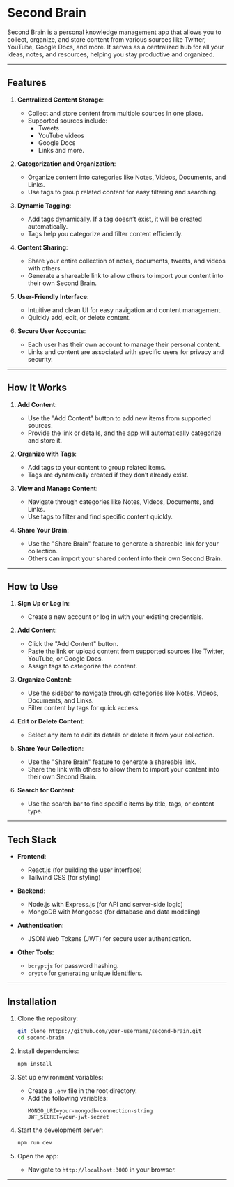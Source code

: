 # Second Brain

Second Brain is a personal knowledge management app that allows you to collect, organize, and store content from various sources like Twitter, YouTube, Google Docs, and more. It serves as a centralized hub for all your ideas, notes, and resources, helping you stay productive and organized.

---

## Features

1. **Centralized Content Storage**:
   - Collect and store content from multiple sources in one place.
   - Supported sources include:
     - Tweets
     - YouTube videos
     - Google Docs
     - Links and more.

2. **Categorization and Organization**:
   - Organize content into categories like Notes, Videos, Documents, and Links.
   - Use tags to group related content for easy filtering and searching.

3. **Dynamic Tagging**:
   - Add tags dynamically. If a tag doesn’t exist, it will be created automatically.
   - Tags help you categorize and filter content efficiently.

4. **Content Sharing**:
   - Share your entire collection of notes, documents, tweets, and videos with others.
   - Generate a shareable link to allow others to import your content into their own Second Brain.

5. **User-Friendly Interface**:
   - Intuitive and clean UI for easy navigation and content management.
   - Quickly add, edit, or delete content.

6. **Secure User Accounts**:
   - Each user has their own account to manage their personal content.
   - Links and content are associated with specific users for privacy and security.

---

## How It Works

1. **Add Content**:
   - Use the "Add Content" button to add new items from supported sources.
   - Provide the link or details, and the app will automatically categorize and store it.

2. **Organize with Tags**:
   - Add tags to your content to group related items.
   - Tags are dynamically created if they don’t already exist.

3. **View and Manage Content**:
   - Navigate through categories like Notes, Videos, Documents, and Links.
   - Use tags to filter and find specific content quickly.

4. **Share Your Brain**:
   - Use the "Share Brain" feature to generate a shareable link for your collection.
   - Others can import your shared content into their own Second Brain.

---

## How to Use

1. **Sign Up or Log In**:
   - Create a new account or log in with your existing credentials.

2. **Add Content**:
   - Click the "Add Content" button.
   - Paste the link or upload content from supported sources like Twitter, YouTube, or Google Docs.
   - Assign tags to categorize the content.

3. **Organize Content**:
   - Use the sidebar to navigate through categories like Notes, Videos, Documents, and Links.
   - Filter content by tags for quick access.

4. **Edit or Delete Content**:
   - Select any item to edit its details or delete it from your collection.

5. **Share Your Collection**:
   - Use the "Share Brain" feature to generate a shareable link.
   - Share the link with others to allow them to import your content into their own Second Brain.

6. **Search for Content**:
   - Use the search bar to find specific items by title, tags, or content type.

---

## Tech Stack

- **Frontend**:
  - React.js (for building the user interface)
  - Tailwind CSS (for styling)

- **Backend**:
  - Node.js with Express.js (for API and server-side logic)
  - MongoDB with Mongoose (for database and data modeling)

- **Authentication**:
  - JSON Web Tokens (JWT) for secure user authentication.

- **Other Tools**:
  - `bcryptjs` for password hashing.
  - `crypto` for generating unique identifiers.

---

## Installation

1. Clone the repository:
   ```bash
   git clone https://github.com/your-username/second-brain.git
   cd second-brain
   ```

2. Install dependencies:
   ```bash
   npm install
   ```

3. Set up environment variables:
   - Create a `.env` file in the root directory.
   - Add the following variables:
     ```
     MONGO_URI=your-mongodb-connection-string
     JWT_SECRET=your-jwt-secret
     ```

4. Start the development server:
   ```bash
   npm run dev
   ```

5. Open the app:
   - Navigate to `http://localhost:3000` in your browser.

---